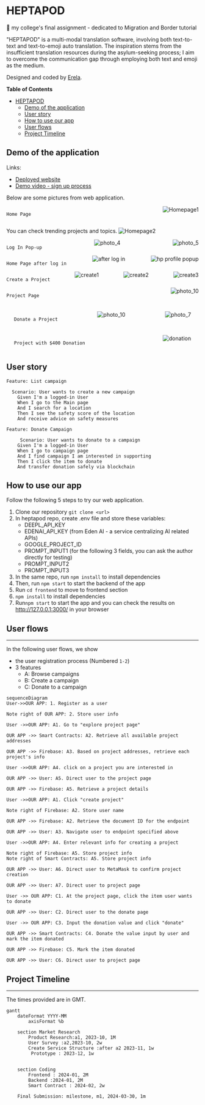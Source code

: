 HEPTAPOD
===

:tada: my college's final assignment - dedicated to Migration and Border tutorial

"HEPTAPOD" is a multi-modal translation software, involving both text-to-text and text-to-emoji auto translation.
The inspiration stems from the insufficient translation resources during the asylum-seeking process; I aim to overcome the communication gap through employing both text and emoji as the medium.


Designed and coded by [Erela](https://linkedin.com/in/erela-yang-snow).

**Table of Contents**

- [HEPTAPOD](#heptapod)
  - [Demo of the application](#demo-of-the-application)
  - [User story](#user-story)
  - [How to use our app](#how-to-use-our-app)
  - [User flows](#user-flows)
  - [Project Timeline](#project-timeline)

## Demo of the application
Links: 
- [Deployed website](https://forward-capstone.netlify.app/)
- [Demo video - sign up process](https://www.canva.com/design/DAGBTkRZTOs/FJgozfYMvuJ2XwPtYTpkHg/watch?utm_content=DAGBTkRZTOs&utm_campaign=designshare&utm_medium=link&utm_source=editor)

Below are some pictures from web application.


<div style="display: flex; flex-wrap: wrap; justify-content: space-between;">

    Home Page

<img  src="https://hackmd.io/_uploads/HkxYqM-dnT.jpg" alt="Homepage1"/>
    
<span>You can check trending projects and topics.</span>
<img src="https://hackmd.io/_uploads/HJgK5MWd3p.png" alt="Homepage2" />
</div>
 
<div style="display: flex; flex-wrap: wrap; justify-content: space-between;">

    Log In Pop-up

<img  src="https://hackmd.io/_uploads/H1KqMb_2p.jpg" alt="photo_4"/>
<img src="https://hackmd.io/_uploads/B1eYqMZdhT.jpg" alt="photo_5" />


</div>
    
    
<div style="display: flex; flex-wrap: wrap; justify-content: space-between;">

    Home Page after log in

<img  src="https://hackmd.io/_uploads/SylK5Mbu3a.jpg" alt="after log in"/>
<img src="https://hackmd.io/_uploads/rkZKcfZuhp.jpg" alt="hp profile popup" />
    

</div>
        
<div style="display: flex; flex-wrap: wrap; justify-content: space-between;">
    
    Create a Project
    
<img src="https://hackmd.io/_uploads/ryY5Gb_n6.png" alt="create1"/>


<img src="https://hackmd.io/_uploads/Hy13hg_ha.png" alt="create2"/>
<img src="https://hackmd.io/_uploads/Sy-KqMZuna.png" alt="create3"/>
    

</div>

<div style="display: flex; flex-wrap: wrap; justify-content: space-between;">
    
    Project Page

<img src="https://hackmd.io/_uploads/Hyt5M-_h6.jpg" alt="photo_10"/>
    
   
</div>

    


</div>

<div style="margin: 20px; display: flex; flex-wrap: wrap; justify-content: space-between;">
    
    Donate a Project
 <img src="https://hackmd.io/_uploads/S1kh2l_np.png" alt="photo_10"/>

<img src="https://hackmd.io/_uploads/rJ13ng_hT.png" alt="photo_7"/>
    
</div>

<div style="margin: 20px; display: flex; flex-wrap: wrap; justify-content: space-between;">
    
    Project with $400 Donation

<img src="https://hackmd.io/_uploads/BJY5zbOna.png" alt="donation"/>
    
</div>


## User story

```gherkin=
Feature: List campaign

  Scenario: User wants to create a new campaign
    Given I'm a logged-in User
    When I go to the Main page
    And I search for a location
    Then I see the safety score of the location
    And receive advice on safety measures

```
```gherkin=
Feature: Donate Campaign

     Scenario: User wants to donate to a campaign
    Given I'm a logged-in User
    When I go to campaign page
    And I find campaign I am interested in supporting
    Then I click the item to donate
    And transfer donation safely via blockchain
```
<!-- 
```gherkin=
Feature: Send an emergency signal to chosen contacts

  Scenario: User is in a dangerous situation
    Given I'm a logged-in User
    When I go to the Main page
    And I click "Emergency" for 3 seconds
    Then my chosen contacts are notified about an emergency 
    with my geolocation  
    And I receive directions to the closest safe place
```
```gherkin=
Feature: Find the closest safe location

  Scenario: User feels unsafe
    Given I'm a logged-in User
    When I go to the Main page
    And I click on any of the bookmarked safe places
    Then the app calculates the route
    And I see the route information on Google Maps
```
 -->



## How to use our app


Follow the following 5 steps to try our web application.

1. Clone our repository `git clone <url>`
2. In heptapod repo, create .env file and store these variables:
    - DEEPL_API_KEY
    - EDENAI_API_KEY (from Eden AI - a service centralizing AI related APIs)
    - GOOGLE_PROJECT_ID
    - PROMPT_INPUT1 (for the following 3 fields, you can ask the author directly for testing)
    - PROMPT_INPUT2
    - PROMPT_INPUT3
3. In the same repo, run `npm install` to install dependencies
4. Then, run `npm start` to start the backend of the app
5. Run `cd frontend` to move to frontend section
6.  `npm install` to install dependencies
7.  Run`npm start` to start the app and you can check the results on http://127.0.0.1:3000/ in your browser



## User flows
---

In the following user flows, we show 

- the user registration process (Numbered `1-2`)
- 3 features
    - A: Browse campaigns
    - B: Create a campaign
    - C: Donate to a campaign

```mermaid
sequenceDiagram
User->>OUR APP: 1. Register as a user

Note right of OUR APP: 2. Store user info

User ->>OUR APP: A1. Go to "explore project page"

OUR APP ->> Smart Contracts: A2. Retrieve all available project addresses

OUR APP ->> Firebase: A3. Based on project addresses, retrieve each project's info 

User ->>OUR APP: A4. click on a project you are interested in

OUR APP ->> User: A5. Direct user to the project page

OUR APP ->> Firebase: A5. Retrieve a project details

User ->>OUR APP: A1. Click "create project"

Note right of Firebase: A2. Store user name

OUR APP ->> Firebase: A2. Retrieve the document ID for the endpoint

OUR APP ->> User: A3. Navigate user to endpoint specified above

User ->>OUR APP: A4. Enter relevant info for creating a project

Note right of Firebase: A5. Store project info
Note right of Smart Contracts: A5. Store project info

OUR APP ->> User: A6. Direct user to MetaMask to confirm project creation

OUR APP ->> User: A7. Direct user to project page

User ->> OUR APP: C1. At the project page, click the item user wants to donate

OUR APP ->> User: C2. Direct user to the donate page

User ->> OUR APP: C3. Input the donation value and click "donate"

OUR APP ->> Smart Contracts: C4. Donate the value input by user and mark the item donated

OUR APP ->> Firebase: C5. Mark the item donated

OUR APP ->> User: C6. Direct user to project page
```



## Project Timeline
---
The times provided are in GMT.

```mermaid
gantt
    dateFormat YYYY-MM
        axisFormat %b
        
    section Market Research
        Product Research:a1, 2023-10, 1M
        User Survey :a2,2023-10, 2w
        Create Service Structure :after a2 2023-11, 1w
         Prototype : 2023-12, 1w
    
        
    section Coding
        Frontend : 2024-01, 2M
        Backend :2024-01, 2M
        Smart Contract : 2024-02, 2w
        
    Final Submission: milestone, m1, 2024-03-30, 1m

```


<!-- ## Future Directions
---

If we have more time to develop, here are some  features we find meaningful to implement on top of the current version.
- Expansion to more cities across the US and beyond
- Community features
- Widget on mobile devices to activate the nearest safe location search
- Call a car-sharing application/taxi to pick you up when you're in danger
- Motion tracker empowered by Machine Learning
 -->
